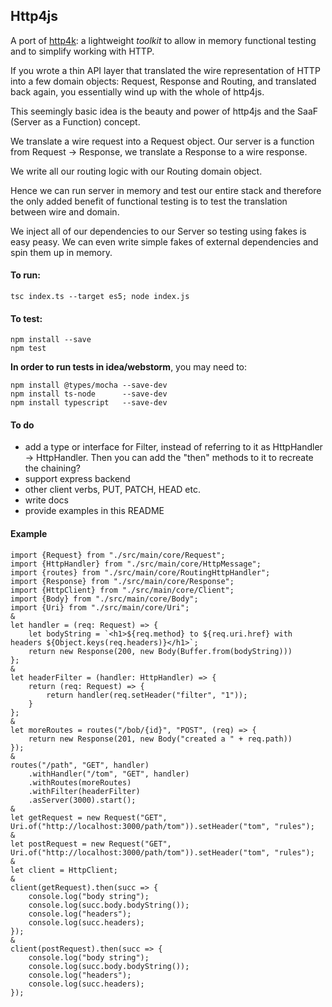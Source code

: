 ## Http4js

A port of [http4k](https://github.com/http4k/http4k): a lightweight _toolkit_ to allow in memory functional testing and to simplify working with HTTP. 

If you wrote a thin API layer that translated the wire representation of HTTP into a few domain objects: Request, Response and Routing, and translated back again, you essentially wind up with the whole of http4js.

This seemingly basic idea is the beauty and power of http4js and the SaaF (Server as a Function) concept.

We translate a wire request into a Request object. Our server is a function from Request -> Response, we translate a Response to a wire response. 

We write all our routing logic with our Routing domain object. 

Hence we can run server in memory and test our entire stack and therefore the only added benefit of functional testing is to test the translation between wire and domain.
 
We inject all of our dependencies to our Server so testing using fakes is easy peasy. We can even write simple fakes of external dependencies and spin them up in memory. 

#### To run: 

`tsc index.ts --target es5; node index.js`

#### To test:

```
npm install --save 
npm test
```

**In order to run tests in idea/webstorm**, you may need to:

```
npm install @types/mocha --save-dev
npm install ts-node      --save-dev
npm install typescript   --save-dev 
```

#### To do

- add a type or interface for Filter, instead of referring to it as HttpHandler -> HttpHandler. 
Then you can add the "then" methods to it to recreate the chaining?
- support express backend
- other client verbs, PUT, PATCH, HEAD etc.
- write docs
- provide examples in this README

#### Example

```
import {Request} from "./src/main/core/Request";
import {HttpHandler} from "./src/main/core/HttpMessage";
import {routes} from "./src/main/core/RoutingHttpHandler";
import {Response} from "./src/main/core/Response";
import {HttpClient} from "./src/main/core/Client";
import {Body} from "./src/main/core/Body";
import {Uri} from "./src/main/core/Uri";
&
let handler = (req: Request) => {
    let bodyString = `<h1>${req.method} to ${req.uri.href} with headers ${Object.keys(req.headers)}</h1>`;
    return new Response(200, new Body(Buffer.from(bodyString)))
};
&
let headerFilter = (handler: HttpHandler) => {
    return (req: Request) => {
        return handler(req.setHeader("filter", "1"));
    }
};
&
let moreRoutes = routes("/bob/{id}", "POST", (req) => {
    return new Response(201, new Body("created a " + req.path))
});
&
routes("/path", "GET", handler)
    .withHandler("/tom", "GET", handler)
    .withRoutes(moreRoutes)
    .withFilter(headerFilter)
    .asServer(3000).start();
&
let getRequest = new Request("GET", Uri.of("http://localhost:3000/path/tom")).setHeader("tom", "rules");
&
let postRequest = new Request("GET", Uri.of("http://localhost:3000/path/tom")).setHeader("tom", "rules");
&
let client = HttpClient;
&
client(getRequest).then(succ => {
    console.log("body string");
    console.log(succ.body.bodyString());
    console.log("headers");
    console.log(succ.headers);
});
&
client(postRequest).then(succ => {
    console.log("body string");
    console.log(succ.body.bodyString());
    console.log("headers");
    console.log(succ.headers);
});
```
